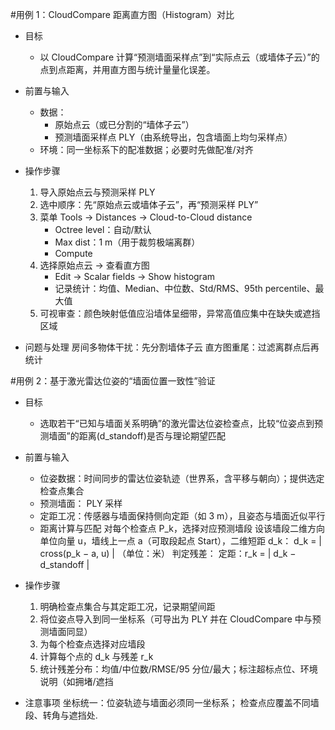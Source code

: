 #用例 1：CloudCompare 距离直方图（Histogram）对比

- 目标
  - 以 CloudCompare 计算“预测墙面采样点”到“实际点云（或墙体子云）”的点到点距离，并用直方图与统计量量化误差。

- 前置与输入
  - 数据：
    - 原始点云（或已分割的“墙体子云”）
    - 预测墙面采样点 PLY（由系统导出，包含墙面上均匀采样点）
  - 环境：同一坐标系下的配准数据；必要时先做配准/对齐

- 操作步骤
  1) 导入原始点云与预测采样 PLY
  2) 选中顺序：先“原始点云或墙体子云”，再“预测采样 PLY”
  3) 菜单 Tools → Distances → Cloud-to-Cloud distance
     - Octree level：自动/默认
     - Max dist：1 m（用于裁剪极端离群）
     - Compute
  4) 选择原始点云 → 查看直方图
     - Edit → Scalar fields → Show histogram
     - 记录统计：均值、Median、中位数、Std/RMS、95th percentile、最大值
  5) 可视审查：颜色映射低值应沿墙体呈细带，异常高值应集中在缺失或遮挡区域

- 问题与处理
  房间多物体干扰：先分割墙体子云
  直方图重尾：过滤离群点后再统计


#用例 2：基于激光雷达位姿的“墙面位置一致性”验证

- 目标
  - 选取若干“已知与墙面关系明确”的激光雷达位姿检查点，比较“位姿点到预测墙面”的距离(d_standoff)是否与理论期望匹配

- 前置与输入
  - 位姿数据：时间同步的雷达位姿轨迹（世界系，含平移与朝向）；提供选定检查点集合
  - 预测墙面： PLY 采样
  - 定距工况：传感器与墙面保持侧向定距（如 3 m），且姿态与墙面近似平行
  - 距离计算与匹配
		对每个检查点 P_k，选择对应预测墙段
		设该墙段二维方向单位向量 u，墙线上一点 a（可取段起点 Start），二维短距 d_k：
		d_k = | cross(p_k − a, u) | （单位：米）
		判定残差：
		定距：r_k = | d_k − d_standoff |

- 操作步骤
  1) 明确检查点集合与其定距工况，记录期望间距
  2) 将位姿点导入到同一坐标系（可导出为 PLY 并在 CloudCompare 中与预测墙面同显）
  3) 为每个检查点选择对应墙段
  4) 计算每个点的 d_k 与残差 r_k
  5) 统计残差分布：均值/中位数/RMSE/95 分位/最大；标注超标点位、环境说明（如拥堵/遮挡


- 注意事项
  坐标统一：位姿轨迹与墙面必须同一坐标系；
  检查点应覆盖不同墙段、转角与遮挡处.